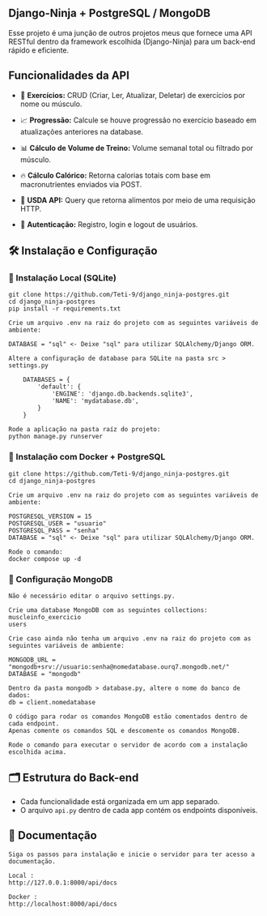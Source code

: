 ## Django-Ninja + PostgreSQL / MongoDB

Esse projeto é uma junção de outros projetos meus que fornece uma API RESTful dentro da framework escolhida (Django-Ninja) para um back-end rápido e eficiente.

## Funcionalidades da API  

- 📌 **Exercícios:** CRUD (Criar, Ler, Atualizar, Deletar) de exercícios por nome ou músculo.  

- 📈 **Progressão:** Calcule se houve progressão no exercício baseado em atualizações anteriores na database.  

- 📊 **Cálculo de Volume de Treino:** Volume semanal total ou filtrado por músculo.  

- 🔥 **Cálculo Calórico:** Retorna calorias totais com base em macronutrientes enviados via POST.  

- 🍖 **USDA API:** Query que retorna alimentos por meio de uma requisição HTTP.

- 🔐 **Autenticação:** Registro, login e logout de usuários.
## 🛠️ Instalação e Configuração

### 🔹 Instalação Local (SQLite)
```
git clone https://github.com/Teti-9/django_ninja-postgres.git
cd django_ninja-postgres
pip install -r requirements.txt

Crie um arquivo .env na raiz do projeto com as seguintes variáveis de ambiente:

DATABASE = "sql" <- Deixe "sql" para utilizar SQLAlchemy/Django ORM.

Altere a configuração de database para SQLite na pasta src > settings.py

    DATABASES = {
        'default': {
            'ENGINE': 'django.db.backends.sqlite3',
            'NAME': 'mydatabase.db',
        }
    }

Rode a aplicação na pasta raíz do projeto:
python manage.py runserver
```
### 🐳 Instalação com Docker + PostgreSQL
```
git clone https://github.com/Teti-9/django_ninja-postgres.git
cd django_ninja-postgres

Crie um arquivo .env na raiz do projeto com as seguintes variáveis de ambiente:

POSTGRESQL_VERSION = 15
POSTGRESQL_USER = "usuario"
POSTGRESQL_PASS = "senha"
DATABASE = "sql" <- Deixe "sql" para utilizar SQLAlchemy/Django ORM.

Rode o comando:
docker compose up -d
```
### 🍃 Configuração MongoDB
```
Não é necessário editar o arquivo settings.py.

Crie uma database MongoDB com as seguintes collections:
muscleinfo_exercicio
users

Crie caso ainda não tenha um arquivo .env na raiz do projeto com as seguintes variáveis de ambiente:

MONGODB_URL = "mongodb+srv://usuario:senha@nomedatabase.ourq7.mongodb.net/"
DATABASE = "mongodb"

Dentro da pasta mongodb > database.py, altere o nome do banco de dados:
db = client.nomedatabase

O código para rodar os comandos MongoDB estão comentados dentro de cada endpoint.
Apenas comente os comandos SQL e descomente os comandos MongoDB.

Rode o comando para executar o servidor de acordo com a instalação escolhida acima.
```
## 🗂️ Estrutura do Back-end
- Cada funcionalidade está organizada em um app separado.  
- O arquivo `api.py` dentro de cada app contém os endpoints disponíveis.  

## 📄 Documentação
```
Siga os passos para instalação e inicie o servidor para ter acesso a documentação.

Local :
http://127.0.0.1:8000/api/docs

Docker :
http://localhost:8000/api/docs
```
